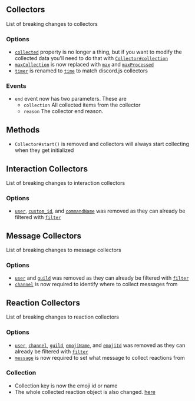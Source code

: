 ## Collectors

List of breaking changes to collectors

### Options

- [`collected`](https://github.com/NotGhex/eris-collectors/blob/2f899b60f2891d7227fd8b37412858a7a6bdeee7/src/classes/base/BaseCollector.ts#L9) property is no longer a thing, but if you want to modify the collected data you'll need to do that with [`Collector#collection`](https://github.com/NotGhex/eris-collectors/blob/345a07c743de885142aaea2f31d29ffc01f904ef/src/classes/Collector.ts#L30)
- [`maxCollection`](https://github.com/NotGhex/eris-collectors/blob/2f899b60f2891d7227fd8b37412858a7a6bdeee7/src/classes/base/BaseCollector.ts#L10) is now replaced with [`max`](https://github.com/NotGhex/eris-collectors/blob/345a07c743de885142aaea2f31d29ffc01f904ef/src/classes/Collector.ts#L6) and [`maxProcessed`](https://github.com/NotGhex/eris-collectors/blob/345a07c743de885142aaea2f31d29ffc01f904ef/src/classes/Collector.ts#L7)
- [`timer`](https://github.com/NotGhex/eris-collectors/blob/2f899b60f2891d7227fd8b37412858a7a6bdeee7/src/classes/base/BaseCollector.ts#L13) is renamed to [`time`](https://github.com/NotGhex/eris-collectors/blob/345a07c743de885142aaea2f31d29ffc01f904ef/src/classes/Collector.ts#L9) to match discord.js collectors

### Events

- `end` event now has two parameters. These are
  - `collection` All collected items from the collector
  - `reason` The collector end reason.

## Methods

- `Collector#start()` is removed and collectors will always start collecting when they get initialized

## Interaction Collectors

List of breaking changes to interaction collectors

### Options

- [`user`](https://github.com/NotGhex/eris-collectors/blob/2f899b60f2891d7227fd8b37412858a7a6bdeee7/src/classes/collectors/InteractionCollector.ts#L5), [`custom_id`](https://github.com/NotGhex/eris-collectors/blob/2f899b60f2891d7227fd8b37412858a7a6bdeee7/src/classes/collectors/InteractionCollector.ts#L9), and [`commandName`](https://github.com/NotGhex/eris-collectors/blob/2f899b60f2891d7227fd8b37412858a7a6bdeee7/src/classes/collectors/InteractionCollector.ts#LL10C12-L10C12) was removed as they can already be filtered with [`filter`](https://github.com/NotGhex/eris-collectors/blob/345a07c743de885142aaea2f31d29ffc01f904ef/src/classes/Collector.ts#L8)

## Message Collectors

List of breaking changes to message collectors

### Options

- [`user`](https://github.com/NotGhex/eris-collectors/blob/2f899b60f2891d7227fd8b37412858a7a6bdeee7/src/classes/collectors/MessageCollector.ts#L5) and [`guild`](https://github.com/NotGhex/eris-collectors/blob/2f899b60f2891d7227fd8b37412858a7a6bdeee7/src/classes/collectors/MessageCollector.ts#L7) was removed as they can already be filtered with [`filter`](https://github.com/NotGhex/eris-collectors/blob/345a07c743de885142aaea2f31d29ffc01f904ef/src/classes/Collector.ts#L8)
- [`channel`](https://github.com/NotGhex/eris-collectors/blob/345a07c743de885142aaea2f31d29ffc01f904ef/src/classes/MessageCollector.ts#L6) is now required to identify where to collect messages from

## Reaction Collectors

List of breaking changes to reaction collectors

### Options

- [`user`](https://github.com/NotGhex/eris-collectors/blob/2f899b60f2891d7227fd8b37412858a7a6bdeee7/src/classes/collectors/ReactionCollector.ts#L8), [`channel`](https://github.com/NotGhex/eris-collectors/blob/2f899b60f2891d7227fd8b37412858a7a6bdeee7/src/classes/collectors/ReactionCollector.ts#L10), [`guild`](https://github.com/NotGhex/eris-collectors/blob/2f899b60f2891d7227fd8b37412858a7a6bdeee7/src/classes/collectors/ReactionCollector.ts#L11), [`emojiName`](https://github.com/NotGhex/eris-collectors/blob/2f899b60f2891d7227fd8b37412858a7a6bdeee7/src/classes/collectors/ReactionCollector.ts#L12), and [`emojiId`](https://github.com/NotGhex/eris-collectors/blob/2f899b60f2891d7227fd8b37412858a7a6bdeee7/src/classes/collectors/ReactionCollector.ts#L13) was removed as they can already be filtered with [`filter`](https://github.com/NotGhex/eris-collectors/blob/345a07c743de885142aaea2f31d29ffc01f904ef/src/classes/Collector.ts#L8)
- [`message`](https://github.com/NotGhex/eris-collectors/blob/2f899b60f2891d7227fd8b37412858a7a6bdeee7/src/classes/collectors/ReactionCollector.ts#L9) is now required to set what message to collect reactions from

### Collection

- Collection key is now the emoji id or name
- The whole collected reaction object is also changed. [here](https://github.com/NotGhex/eris-collectors/blob/345a07c743de885142aaea2f31d29ffc01f904ef/src/classes/ReactionCollector.ts#LL6C24-L6C24)